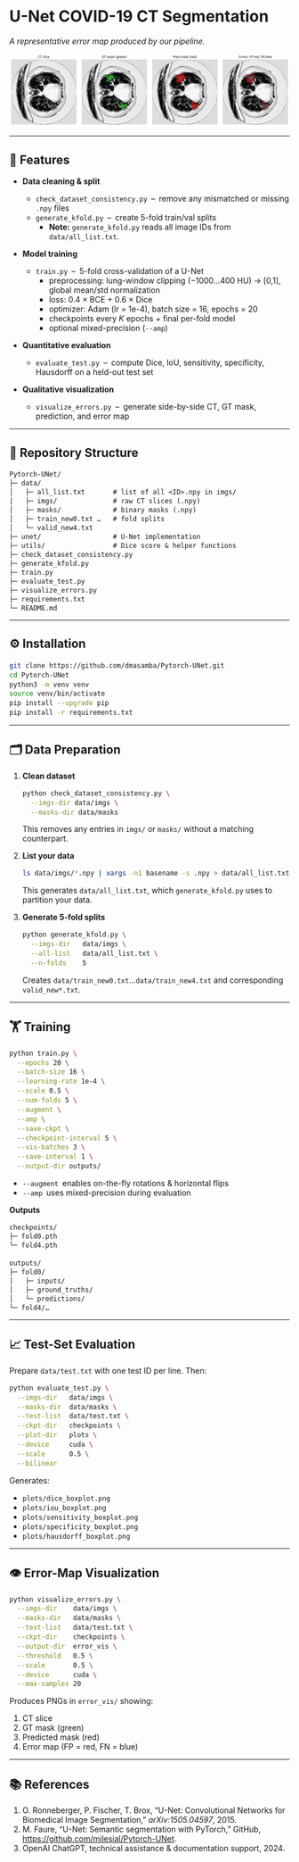 # U-Net COVID-19 CT Segmentation  

*A representative error map produced by our pipeline.* 

![Error Map Example](assets/study_0255_14.npy.png)  
 

---

## 🚀 Features

- **Data cleaning & split**  
  - `check_dataset_consistency.py` – remove any mismatched or missing `.npy` files  
  - `generate_kfold.py` – create 5-fold train/val splits  
    - **Note:** `generate_kfold.py` reads all image IDs from `data/all_list.txt`.  

- **Model training**  
  - `train.py` – 5-fold cross-validation of a U-Net  
    - preprocessing: lung-window clipping (−1000…400 HU) → [0,1], global mean/std normalization  
    - loss: 0.4 × BCE + 0.6 × Dice  
    - optimizer: Adam (lr = 1e-4), batch size = 16, epochs = 20  
    - checkpoints every _K_ epochs + final per-fold model  
    - optional mixed-precision (`--amp`)

- **Quantitative evaluation**  
  - `evaluate_test.py` – compute Dice, IoU, sensitivity, specificity, Hausdorff on a held-out test set  

- **Qualitative visualization**  
  - `visualize_errors.py` – generate side-by-side CT, GT mask, prediction, and error map  

---

## 📁 Repository Structure

```
Pytorch-UNet/
├─ data/
│   ├─ all_list.txt       # list of all <ID>.npy in imgs/
│   ├─ imgs/              # raw CT slices (.npy)
│   ├─ masks/             # binary masks (.npy)
│   ├─ train_new0.txt …   # fold splits
│   └─ valid_new4.txt
├─ unet/                  # U-Net implementation
├─ utils/                 # Dice score & helper functions
├─ check_dataset_consistency.py
├─ generate_kfold.py
├─ train.py
├─ evaluate_test.py
├─ visualize_errors.py
├─ requirements.txt
└─ README.md
```

---

## ⚙️ Installation

```bash
git clone https://github.com/dmasamba/Pytorch-UNet.git
cd Pytorch-UNet
python3 -m venv venv
source venv/bin/activate
pip install --upgrade pip
pip install -r requirements.txt
```

---

## 🗂️ Data Preparation

1. **Clean dataset**  
   ```bash
   python check_dataset_consistency.py \
     --imgs-dir data/imgs \
     --masks-dir data/masks
   ```
   This removes any entries in `imgs/` or `masks/` without a matching counterpart.

2. **List your data**  
   ```bash
   ls data/imgs/*.npy | xargs -n1 basename -s .npy > data/all_list.txt
   ```
   This generates `data/all_list.txt`, which `generate_kfold.py` uses to partition your data.

3. **Generate 5-fold splits**  
   ```bash
   python generate_kfold.py \
     --imgs-dir   data/imgs \
     --all-list   data/all_list.txt \
     --n-folds    5
   ```
   Creates `data/train_new0.txt`…`data/train_new4.txt` and corresponding `valid_new*.txt`.

---

## 🏋️ Training

```bash
python train.py \
  --epochs 20 \
  --batch-size 16 \
  --learning-rate 1e-4 \
  --scale 0.5 \
  --num-folds 5 \
  --augment \
  --amp \
  --save-ckpt \
  --checkpoint-interval 5 \
  --vis-batches 3 \
  --save-interval 1 \
  --output-dir outputs/
```

- `--augment` enables on-the-fly rotations & horizontal flips  
- `--amp` uses mixed-precision during evaluation  

**Outputs**  
```
checkpoints/
├─ fold0.pth
└─ fold4.pth

outputs/
├─ fold0/
│   ├─ inputs/
│   ├─ ground_truths/
│   └─ predictions/
└─ fold4/…
```

---

## 📈 Test-Set Evaluation

Prepare `data/test.txt` with one test ID per line. Then:

```bash
python evaluate_test.py \
  --imgs-dir   data/imgs \
  --masks-dir  data/masks \
  --test-list  data/test.txt \
  --ckpt-dir   checkpoints \
  --plot-dir   plots \
  --device     cuda \
  --scale      0.5 \
  --bilinear
```

Generates:
- `plots/dice_boxplot.png`  
- `plots/iou_boxplot.png`  
- `plots/sensitivity_boxplot.png`  
- `plots/specificity_boxplot.png`  
- `plots/hausdorff_boxplot.png`  

---

## 👁️ Error-Map Visualization

```bash
python visualize_errors.py \
  --imgs-dir    data/imgs \
  --masks-dir   data/masks \
  --test-list   data/test.txt \
  --ckpt-dir    checkpoints \
  --output-dir  error_vis \
  --threshold   0.5 \
  --scale       0.5 \
  --device      cuda \
  --max-samples 20
```

Produces PNGs in `error_vis/` showing:
1. CT slice  
2. GT mask (green)  
3. Predicted mask (red)  
4. Error map (FP = red, FN = blue)  

---

## 📚 References

1. O. Ronneberger, P. Fischer, T. Brox, “U-Net: Convolutional Networks for Biomedical Image Segmentation,” *arXiv:1505.04597*, 2015.  
2. M. Faure, “U-Net: Semantic segmentation with PyTorch,” GitHub, https://github.com/milesial/Pytorch-UNet.   
3. OpenAI ChatGPT, technical assistance & documentation support, 2024.    
